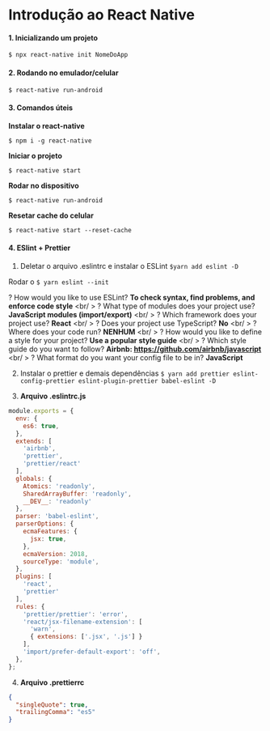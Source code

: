 # Introdução ao React Native

#### 1. Inicializando um projeto

`$ npx react-native init NomeDoApp`

#### 2. Rodando no emulador/celular

`$ react-native run-android`

#### 3. Comandos úteis

**Instalar o react-native**

`$ npm i -g react-native`

**Iniciar o projeto**

`$ react-native start`

**Rodar no dispositivo**

`$ react-native run-android`

**Resetar cache do celular**

`$ react-native start --reset-cache`

#### 4. ESlint + Prettier

1. Deletar o arquivo .eslintrc e instalar o ESLint `$yarn add eslint -D`

Rodar o `$ yarn eslint --init`

? How would you like to use ESLint? **To check syntax, find problems, and enforce code style** <br/ >
? What type of modules does your project use? **JavaScript modules (import/export)** <br/ >
? Which framework does your project use? **React** <br/ >
? Does your project use TypeScript? **No** <br/ >
? Where does your code run? **NENHUM** <br/ >
? How would you like to define a style for your project? **Use a popular style guide** <br/ >
? Which style guide do you want to follow? **Airbnb: https://github.com/airbnb/javascript** <br/ >
? What format do you want your config file to be in? **JavaScript**

2. Instalar o prettier e demais dependências `$ yarn add prettier eslint-config-prettier eslint-plugin-prettier babel-eslint -D`

3. **Arquivo .eslintrc.js**

```js
module.exports = {
  env: {
    es6: true,
  },
  extends: [
    'airbnb',
    'prettier',
    'prettier/react'
  ],
  globals: {
    Atomics: 'readonly',
    SharedArrayBuffer: 'readonly',
    __DEV__: 'readonly'
  },
  parser: 'babel-eslint',
  parserOptions: {
    ecmaFeatures: {
      jsx: true,
    },
    ecmaVersion: 2018,
    sourceType: 'module',
  },
  plugins: [
    'react',
    'prettier'
  ],
  rules: {
    'prettier/prettier': 'error',
    'react/jsx-filename-extension': [
      'warn',
      { extensions: ['.jsx', '.js'] }
    ],
    'import/prefer-default-export': 'off',
  },
};
```

4. **Arquivo .prettierrc**

```json
{
  "singleQuote": true,
  "trailingComma": "es5"
}
```
